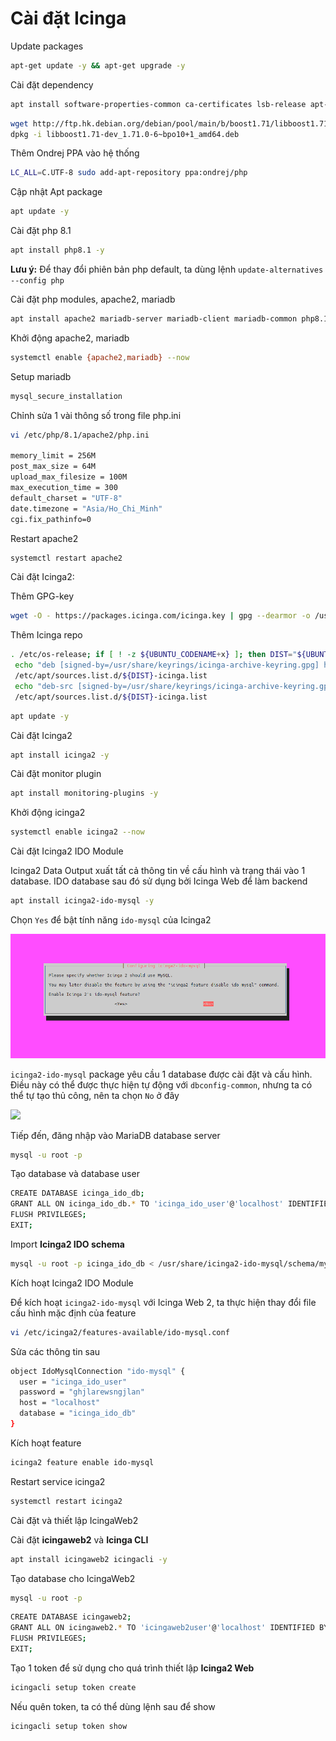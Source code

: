 # Cài đặt Icinga

Update packages

```sh
apt-get update -y && apt-get upgrade -y
```

Cài đặt dependency

```sh
apt install software-properties-common ca-certificates lsb-release apt-transport-https wget gnupg -y
```

```sh
wget http://ftp.hk.debian.org/debian/pool/main/b/boost1.71/libboost1.71-dev_1.71.0-6~bpo10+1_amd64.deb
dpkg -i libboost1.71-dev_1.71.0-6~bpo10+1_amd64.deb
```

Thêm Ondrej PPA vào hệ thống

```sh
LC_ALL=C.UTF-8 sudo add-apt-repository ppa:ondrej/php
```

Cập nhật Apt package

```sh
apt update -y
```

Cài đặt php 8.1

```sh
apt install php8.1 -y
```

**Lưu ý:** Để thay đổi phiên bản php default, ta dùng lệnh ```update-alternatives --config php```

Cài đặt php modules, apache2, mariadb

```sh
apt install apache2 mariadb-server mariadb-client mariadb-common php8.1-gd php8.1-mbstring php8.1-mysqlnd php8.1-curl php8.1-xml php8.1-cli php8.1-soap php8.1-xmlrpc php8.1-zip  php8.1-common php8.1-opcache php8.1-gmp php8.1-imagick php8.1-pgsql php8.1-intl -y
```

Khởi động apache2, mariadb

```sh
systemctl enable {apache2,mariadb} --now
```

Setup mariadb

```sh
mysql_secure_installation
```

Chỉnh sửa 1 vài thông số trong file php.ini

```sh
vi /etc/php/8.1/apache2/php.ini

memory_limit = 256M 
post_max_size = 64M
upload_max_filesize = 100M	
max_execution_time = 300
default_charset = "UTF-8"
date.timezone = "Asia/Ho_Chi_Minh"
cgi.fix_pathinfo=0
```

Restart apache2

```sh
systemctl restart apache2
```

Cài đặt Icinga2:

Thêm GPG-key

```sh
wget -O - https://packages.icinga.com/icinga.key | gpg --dearmor -o /usr/share/keyrings/icinga-archive-keyring.gpg
```

Thêm Icinga repo

```sh
. /etc/os-release; if [ ! -z ${UBUNTU_CODENAME+x} ]; then DIST="${UBUNTU_CODENAME}"; else DIST="$(lsb_release -c| awk '{print $2}')"; fi; \
 echo "deb [signed-by=/usr/share/keyrings/icinga-archive-keyring.gpg] https://packages.icinga.com/ubuntu icinga-${DIST} main" > \
 /etc/apt/sources.list.d/${DIST}-icinga.list
 echo "deb-src [signed-by=/usr/share/keyrings/icinga-archive-keyring.gpg] https://packages.icinga.com/ubuntu icinga-${DIST} main" >> \
 /etc/apt/sources.list.d/${DIST}-icinga.list
```

```sh
apt update -y
```

Cài đặt Icinga2

```sh
apt install icinga2 -y
```

Cài đặt monitor plugin

```sh
apt install monitoring-plugins -y
```

Khởi động icinga2

```sh
systemctl enable icinga2 --now
```

Cài đặt Icinga2 IDO Module

Icinga2 Data Output xuất tất cả thông tin về cấu hình và trạng thái vào 1 database. IDO database sau đó sử dụng bởi Icinga Web để làm backend

```sh
apt install icinga2-ido-mysql -y
```

Chọn ```Yes``` để bật tính năng ```ido-mysql``` của Icinga2

![](./images/Icinga_1.png)


```icinga2-ido-mysql``` package yêu cầu 1 database được cài đặt và cấu hình. Điều này có thể được thực hiện tự động với ```dbconfig-common```, nhưng ta có thể tự tạo thủ công, nên ta chọn ```No``` ở đây

![](./images/Icinga_2.png)

Tiếp đến, đăng nhập vào MariaDB database server

```sh
mysql -u root -p
```

Tạo database và database user

```sh
CREATE DATABASE icinga_ido_db;
GRANT ALL ON icinga_ido_db.* TO 'icinga_ido_user'@'localhost' IDENTIFIED BY 'ghjlarewsngjlan';
FLUSH PRIVILEGES;
EXIT;
```

Import **Icinga2 IDO schema**

```sh
mysql -u root -p icinga_ido_db < /usr/share/icinga2-ido-mysql/schema/mysql.sql
```

Kích hoạt Icinga2 IDO Module

Để kích hoạt ```icinga2-ido-mysql``` với Icinga Web 2, ta thực hiện thay đổi file cấu hình mặc định của feature

```sh
vi /etc/icinga2/features-available/ido-mysql.conf
```

Sửa các thông tin sau

```sh
object IdoMysqlConnection "ido-mysql" {
  user = "icinga_ido_user"
  password = "ghjlarewsngjlan"
  host = "localhost"
  database = "icinga_ido_db"
}
```

Kích hoạt feature

```sh
icinga2 feature enable ido-mysql
```

Restart service icinga2

```sh
systemctl restart icinga2
```

Cài đặt và thiết lập IcingaWeb2

Cài đặt **icingaweb2** và **Icinga CLI**

```sh
apt install icingaweb2 icingacli -y
```

Tạo database cho IcingaWeb2

```sh
mysql -u root -p
```

```sh
CREATE DATABASE icingaweb2;
GRANT ALL ON icingaweb2.* TO 'icingaweb2user'@'localhost' IDENTIFIED BY 'gbjraeswbgj';
FLUSH PRIVILEGES;
EXIT;
```

Tạo 1 token để sử dụng cho quá trình thiết lập **Icinga2 Web**

```sh
icingacli setup token create
```

Nếu quên token, ta có thể dùng lệnh sau để show

```sh
icingacli setup token show
```